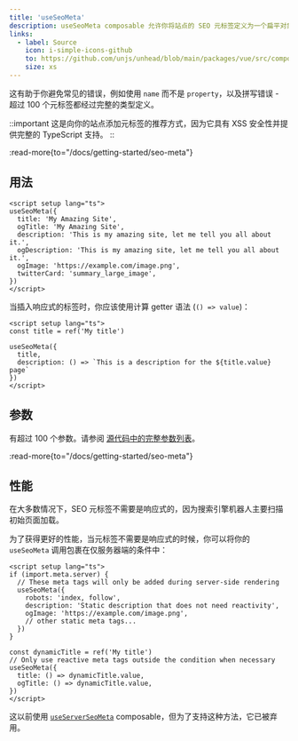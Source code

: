 ```yaml
---
title: 'useSeoMeta'
description: useSeoMeta composable 允许你将站点的 SEO 元标签定义为一个扁平对象，并提供完整的 TypeScript 支持。
links:
  - label: Source
    icon: i-simple-icons-github
    to: https://github.com/unjs/unhead/blob/main/packages/vue/src/composables.ts
    size: xs
---
```


这有助于你避免常见的错误，例如使用 `name` 而不是 `property`，以及拼写错误 - 超过 100 个元标签都经过完整的类型定义。

::important
这是向你的站点添加元标签的推荐方式，因为它具有 XSS 安全性并提供完整的 TypeScript 支持。
::

:read-more{to="/docs/getting-started/seo-meta"}

## 用法

```vue [app.vue]
<script setup lang="ts">
useSeoMeta({
  title: 'My Amazing Site',
  ogTitle: 'My Amazing Site',
  description: 'This is my amazing site, let me tell you all about it.',
  ogDescription: 'This is my amazing site, let me tell you all about it.',
  ogImage: 'https://example.com/image.png',
  twitterCard: 'summary_large_image',
})
</script>
```

当插入响应式的标签时，你应该使用计算 getter 语法 (`() => value`)：

```vue [app.vue]
<script setup lang="ts">
const title = ref('My title')

useSeoMeta({
  title,
  description: () => `This is a description for the ${title.value} page`
})
</script>
```

## 参数

有超过 100 个参数。请参阅 [源代码中的完整参数列表](https://github.com/harlan-zw/zhead/blob/main/packages/zhead/src/metaFlat.ts#L1035)。

:read-more{to="/docs/getting-started/seo-meta"}

## 性能

在大多数情况下，SEO 元标签不需要是响应式的，因为搜索引擎机器人主要扫描初始页面加载。

为了获得更好的性能，当元标签不需要是响应式的时候，你可以将你的 `useSeoMeta` 调用包裹在仅服务器端的条件中：

```vue [app.vue]
<script setup lang="ts">
if (import.meta.server) {
  // These meta tags will only be added during server-side rendering
  useSeoMeta({
    robots: 'index, follow',
    description: 'Static description that does not need reactivity',
    ogImage: 'https://example.com/image.png',
    // other static meta tags...
  })
}

const dynamicTitle = ref('My title')
// Only use reactive meta tags outside the condition when necessary
useSeoMeta({
  title: () => dynamicTitle.value,
  ogTitle: () => dynamicTitle.value,
})
</script>
```

这以前使用 [`useServerSeoMeta`](/docs/api/composables/use-server-seo-meta) composable，但为了支持这种方法，它已被弃用。
